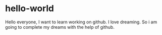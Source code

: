 # hello-world
Hello everyone, I want to learn working on github.
I love dreaming. So i am going to complete my dreams with the help of github.
